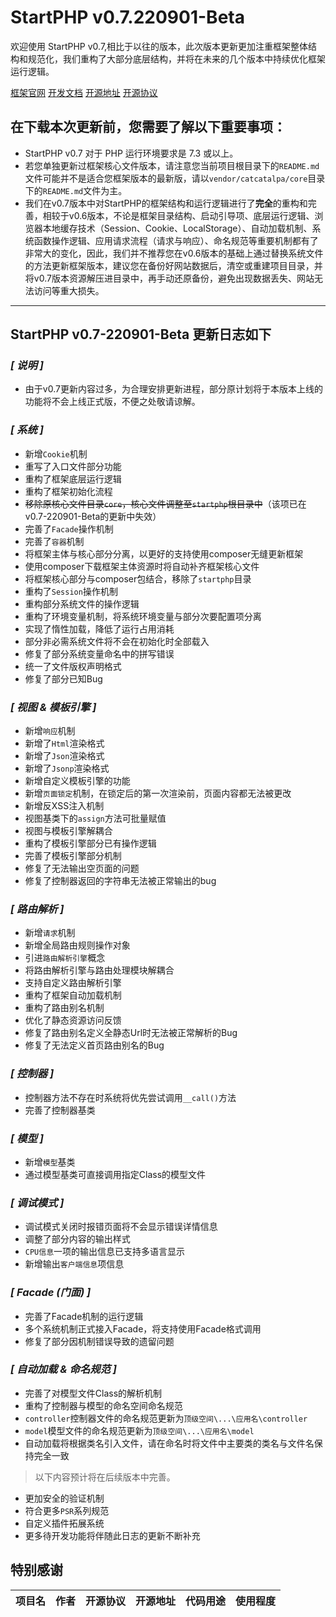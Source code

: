 # StartPHP v0.7.220901-Beta

欢迎使用 StartPHP v0.7,相比于以往的版本，此次版本更新更加注重框架整体结构和规范化，我们重构了大部分底层结构，并将在未来的几个版本中持续优化框架运行逻辑。

[框架官网](https://startphp.catcatalpa.com)
[开发文档](https://doc.startphp.catcatalpa.com)
[开源地址](https://github.com/catcatalpa/startphp)
[开源协议](https://github.com/catcatalpa/StartPHP/blob/master/LICENSE)

## 在下载本次更新前，您需要了解以下重要事项：

- StartPHP v0.7 对于 PHP 运行环境要求是 7.3 或以上。
- 若您单独更新过框架核心文件版本，请注意您当前项目根目录下的`README.md`文件可能并不是适合您框架版本的最新版，请以`vendor/catcatalpa/core`目录下的`README.md`文件为主。
- 我们在v0.7版本中对StartPHP的框架结构和运行逻辑进行了**完全**的重构和完善，相较于v0.6版本，不论是框架目录结构、启动引导项、底层运行逻辑、浏览器本地缓存技术（Session、Cookie、LocalStorage）、自动加载机制、系统函数操作逻辑、应用请求流程（请求与响应）、命名规范等重要机制都有了非常大的变化，因此，我们并不推荐您在v0.6版本的基础上通过替换系统文件的方法更新框架版本，建议您在备份好网站数据后，清空或重建项目目录，并将v0.7版本资源解压进目录中，再手动还原备份，避免出现数据丢失、网站无法访问等重大损失。
---

## StartPHP v0.7-220901-Beta 更新日志如下

### *[ 说明 ]*

- 由于v0.7更新内容过多，为合理安排更新进程，部分原计划将于本版本上线的功能将不会上线正式版，不便之处敬请谅解。

### *[ 系统 ]*

- 新增`Cookie`机制
- 重写了入口文件部分功能
- 重构了框架底层运行逻辑
- 重构了框架初始化流程
- ~~移除原核心文件目录`core`，核心文件调整至`startphp`根目录中~~（该项已在v0.7-220901-Beta的更新中失效）
- 完善了`Facade`操作机制
- 完善了`容器`机制
- 将框架主体与核心部分分离，以更好的支持使用composer无缝更新框架
- 使用composer下载框架主体资源时将自动补齐框架核心文件
- 将框架核心部分与composer包结合，移除了`startphp`目录
- 重构了`Session`操作机制
- 重构部分系统文件的操作逻辑
- 重构了环境变量机制，将系统环境变量与部分次要配置项分离
- 实现了惰性加载，降低了运行占用消耗
- 部分非必需系统文件将不会在初始化时全部载入
- 修复了部分系统变量命名中的拼写错误
- 统一了文件版权声明格式
- 修复了部分已知Bug

### *[ 视图 & 模板引擎 ]*

- 新增`响应`机制
- 新增了`Html`渲染格式
- 新增了`Json`渲染格式
- 新增了`Jsonp`渲染格式
- 新增自定义模板引擎的功能
- 新增`页面锁定`机制，在锁定后的第一次渲染前，页面内容都无法被更改
- 新增反XSS注入机制
- 视图基类下的`assign`方法可批量赋值
- 视图与模板引擎解耦合
- 重构了模板引擎部分已有操作逻辑
- 完善了模板引擎部分机制
- 修复了无法输出空页面的问题
- 修复了控制器返回的字符串无法被正常输出的bug

### *[ 路由解析 ]*

- 新增`请求`机制
- 新增全局路由规则操作对象
- 引进`路由解析引擎`概念
- 将路由解析引擎与路由处理模块解耦合
- 支持自定义路由解析引擎
- 重构了框架自动加载机制
- 重构了路由别名机制
- 优化了静态资源访问反馈
- 修复了路由别名定义全静态Url时无法被正常解析的Bug
- 修复了无法定义首页路由别名的Bug

### *[ 控制器 ]*

- 控制器方法不存在时系统将优先尝试调用`__call()`方法
- 完善了控制器基类

### *[ 模型 ]*

- 新增`模型`基类
- 通过模型基类可直接调用指定Class的模型文件

### *[ 调试模式 ]*

- 调试模式关闭时报错页面将不会显示错误详情信息
- 调整了部分内容的输出样式
- `CPU信息`一项的输出信息已支持多语言显示
- 新增输出`客户端信息`项信息

### *[ Facade (门面) ]*

- 完善了Facade机制的运行逻辑
- 多个系统机制正式接入Facade，将支持使用Facade格式调用
- 修复了部分因机制错误导致的遗留问题

### *[ 自动加载 & 命名规范 ]*

- 完善了对模型文件Class的解析机制
- 重构了控制器与模型的命名空间命名规范
- `controller`控制器文件的命名规范更新为`顶级空间\...\应用名\controller`
- `model`模型文件的命名规范更新为`顶级空间\...\应用名\model`
- 自动加载将根据类名引入文件，请在命名时将文件中主要类的类名与文件名保持完全一致

> 以下内容预计将在后续版本中完善。
> 
- 更加安全的验证机制
- 符合更多`PSR`系列规范
- 自定义插件拓展系统
- 更多待开发功能将伴随此日志的更新不断补充

## 特别感谢

| 项目名 | 作者  | 开源协议 | 开源地址 | 代码用途 | 使用程度 |
|-----|:---:|:----:|:----:|:----:|:----:|


